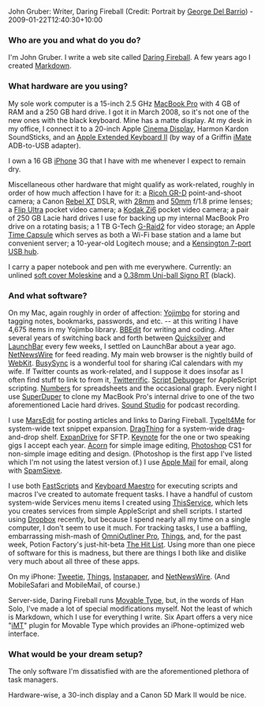 John Gruber: Writer, Daring Fireball (Credit: Portrait by [George Del Barrio](http://superbiate.com/ "George's website.")) - 2009-01-22T12:40:30+10:00

### Who are you and what do you do?

I'm John Gruber. I write a web site called [Daring Fireball](http://daringfireball.net/ "John's website."). A few years ago I created [Markdown][].

### What hardware are you using?

My sole work computer is a 15-inch 2.5 GHz [MacBook Pro][macbook-pro] with 4 GB of RAM and a 250 GB hard drive. I got it in March 2008, so it's not one of the new ones with the black keyboard. Mine has a matte display. At my desk in my office, I connect it to a 20-inch Apple [Cinema Display][cinema-display], Harmon Kardon SoundSticks, and an [Apple Extended Keyboard II](http://www.flickr.com/photos/gruber/sets/72157604797968156/ "Gruber's photos of his keyboard.") (by way of a Griffin [iMate][] ADB-to-USB adapter).

I own a 16 GB [iPhone][] 3G that I have with me whenever I expect to remain dry.

Miscellaneous other hardware that might qualify as work-related, roughly in order of how much affection I have for it: a [Ricoh GR-D][gr-digital] point-and-shoot camera; a Canon [Rebel XT][rebel-xt] DSLR, with [28mm][ef-28mm] and [50mm][ef-50mm] f/1.8 prime lenses; a [Flip Ultra][flip-ultra] pocket video camera; a [Kodak Zi6][zi6] pocket video camera; a pair of 250 GB Lacie hard drives I use for backing up my internal MacBook Pro drive on a rotating basis; a 1 TB G-Tech [G-Raid2][] for video storage; an Apple [Time Capsule][time-capsule] which serves as both a Wi-Fi base station and a lame but convenient server; a 10-year-old Logitech mouse; and a [Kensington 7-port USB hub][domehub].

I carry a paper notebook and pen with me everywhere. Currently: an unlined [soft cover Moleskine][moleskine-soft-cover] and a [0.38mm Uni-ball Signo RT][signo-gel-rt] (black).

### And what software?

On my Mac, again roughly in order of affection: [Yojimbo][] for storing and tagging notes, bookmarks, passwords, and etc. -- at this writing I have 4,675 items in my Yojimbo library. [BBEdit][] for writing and coding. After several years of switching back and forth between [Quicksilver][] and [LaunchBar][] every few weeks, I settled on LaunchBar about a year ago. [NetNewsWire][] for feed reading. My main web browser is the nightly build of [WebKit][]. [BusySync][] is a wonderful tool for sharing iCal calendars with my wife. If Twitter counts as work-related, and I suppose it does insofar as I often find stuff to link to from it, [Twitterrific][]. [Script Debugger][script-debugger] for AppleScript scripting. [Numbers][] for spreadsheets and the occasional graph. Every night I use [SuperDuper][] to clone my MacBook Pro's internal drive to one of the two aforementioned Lacie hard drives. [Sound Studio][sound-studio] for podcast recording.

I use [MarsEdit][] for posting articles and links to Daring Fireball. [TypeIt4Me][] for system-wide text snippet expansion. [DragThing][] for a system-wide drag-and-drop shelf. [ExpanDrive][] for SFTP. [Keynote][] for the one or two speaking gigs I accept each year. [Acorn][] for simple image editing, [Photoshop][] CS1 for non-simple image editing and design. (Photoshop is the first app I've listed which I'm not using the latest version of.) I use [Apple Mail][mail] for email, along with [SpamSieve][].

I use both [FastScripts][] and [Keyboard Maestro][keyboard-maestro] for executing scripts and macros I've created to automate frequent tasks. I have a handful of custom system-wide Services menu items I created using [ThisService][], which lets you creates services from simple AppleScript and shell scripts. I started using [Dropbox][] recently, but because I spend nearly all my time on a single computer, I don't seem to use it much. For tracking tasks, I use a baffling, embarrassing mish-mash of [OmniOutliner Pro][omnioutliner-pro], [Things][], and, for the past week, Potion Factory's just-hit-beta [The Hit List][the-hit-list]. Using more than one piece of software for this is madness, but there are things I both like and dislike very much about all three of these apps.

On my iPhone: [Tweetie][tweetie-iphone], [Things][things-iphone], [Instapaper][], and [NetNewsWire][netnewswire-iphone]. (And MobileSafari and MobileMail, of course.)

Server-side, Daring Fireball runs [Movable Type][movable-type], but, in the words of Han Solo, I've made a lot of special modifications myself. Not the least of which is Markdown, which I use for everything I write. Six Apart offers a very nice "[iMT][]" plugin for Movable Type which provides an iPhone-optimized web interface.

### What would be your dream setup?

The only software I'm dissatisfied with are the aforementioned plethora of task managers.

Hardware-wise, a 30-inch display and a Canon 5D Mark II would be nice.

[markdown]: http://daringfireball.net/projects/markdown/ "An email-like format for marking up text."
[macbook-pro]: http://www.apple.com/macbookpro/ "The popular Intel-based Mac laptop."
[cinema-display]: http://www.apple.com/displays/cinema/ "The LCD display line."
[imate]: http://griffintechnology.com/products/imate/ "An ADB to USB dongle."
[iphone]: http://www.apple.com/iphone/ "C'mon, you know what this is."
[gr-digital]: http://www.ricoh.com/r_dc/gr/gr_digital/ "An 8 megapixel digital camera."
[rebel-xt]: http://www.usa.canon.com/consumer/controller?act=ModelInfoAct&amp;fcategoryid=139&amp;modelid=11154 "An 8 megapixel digital SLR."
[ef-28mm]: http://www.usa.canon.com/consumer/controller?act=ModelInfoAct&amp;fcategoryid=151&amp;modelid=7302 "A lens for SLR cameras."
[ef-50mm]: http://www.usa.canon.com/consumer/controller?act=ModelInfoAct&amp;fcategoryid=152&amp;modelid=7307 "A lens for SLR cameras."
[flip-ultra]: http://theflip.com/products_flip_ultra.shtml "A compact digital video recorder."
[zi6]: http://kodak.com/eknec/PageQuerier.jhtml?pq-path=13063 "A compact digital video recorder."
[g-raid2]: http://g-technology.com/products/G-RAID2.cfm "A dual-drive RAID system."
[time-capsule]: http://www.apple.com/timecapsule/ "A WiFi access point and backup system."
[domehub]: http://us.kensington.com/html/6495.html "A 7 port USB 2.0 hub."
[moleskine-soft-cover]: http://moleskineus.com/moleskine-softcover-notebook.html "A popular line of paper notebooks (with a soft cover)."
[signo-gel-rt]: http://www.uniball-na.com/main.taf?p=2,2,6 "It's a pen."
[yojimbo]: http://barebones.com/products/Yojimbo/ "Data 'bucket' software for the Mac."
[bbedit]: http://barebones.com/products/bbedit/ "A rather popular text editor for the Mac."
[quicksilver]: http://code.google.com/p/blacktree-alchemy/ "The ultimate data manipulator/launcher for the Mac."
[launchbar]: http://obdev.at/products/launchbar/ "An application launcher and data manager for the Mac."
[netnewswire]: http://newsgator.com/individuals/netnewswire/ "A popular feed reader for the Mac."
[webkit]: http://nightly.webkit.org/ "The nightly built version of Webkit, the web browser/framework."
[busysync]: http://busymac.com/ "A application to sync iCal and Google Calendar, for the Mac."
[twitterrific]: http://iconfactory.com/software/twitterrific "A popular Twitter Mac client."
[script-debugger]: http://latenightsw.com/sd4/ "An AppleScript IDE for the Mac."
[numbers]: http://www.apple.com/iwork/numbers/ "A spreadsheet application for the Mac."
[superduper]: http://shirt-pocket.com/SuperDuper/SuperDuperDescription.html "An excellent Mac backup/cloning application."
[sound-studio]: http://freeverse.com/soundstudio/ "A sound editor for the Mac."
[marsedit]: http://red-sweater.com/marsedit/ "A weblog editor for the Mac."
[typeit4me]: http://ettoresoftware.com/EttoreSoftware/About_TypeIt4Me.html "A typing shortcut tool for the Mac."
[dragthing]: http://dragthing.com/ "A popular dock application for the Mac."
[expandrive]: http://expandrive.com/ "Software that makes remote servers appear as local disks."
[keynote]: http://www.apple.com/iwork/keynote/ "Presentation software for the Mac."
[acorn]: http://flyingmeat.com/acorn/ "An image editor for the Mac."
[photoshop]: http://adobe.com/products/photoshop/ "The infamous graphic editor."
[mail]: http://www.apple.com/macosx/features/mail.html "The default Mac OS X mail client."
[spamsieve]: http://c-command.com/spamsieve/ "Bayesian spam filtering for Mac mail clients."
[fastscripts]: http://red-sweater.com/fastscripts/ "System-wide access to Applescripts, for the Mac."
[keyboard-maestro]: http://keyboardmaestro.com/ "A macro application for the Mac."
[thisservice]: http://wafflesoftware.net/thisservice/ "Software for creating Mac OS X Services using any programming language."
[dropbox]: http://getdropbox.com/ "Online syncing and storage."
[omnioutliner-pro]: http://omnigroup.com/applications/omnioutliner/pro/ "The 800lb gorilla of task managers for the Mac."
[things]: http://culturedcode.com/things/ "A popular task management application for the Mac."
[the-hit-list]: http://potionfactory.com/thehitlist/ "A fancy task manager for the Mac."
[tweetie-iphone]: http://atebits.com/tweetie-iphone/ "A very popular Twitter client for the iPhone."
[things-iphone]: http://culturedcode.com/things/iphone/ "A popular task management application for the iPhone."
[instapaper]: http://instapaper.com/ "A web tool for saving pages to read later."
[netnewswire-iphone]: http://newsgator.com/individuals/netnewswireiphone/ "A popular feed reader for the iPhone."
[movable-type]: http://movabletype.org/ "Weblog publishing software."
[imt]: http://plugins.movabletype.org/imt/ "An MT plugin that adds an iPhone interface."
